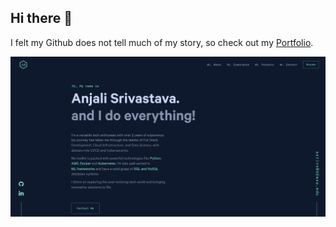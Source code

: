 ## Hi there 👋

I felt my Github does not tell much of my story, so check out my [Portfolio](https://anjalisrivastava29.github.io/).

![Portfolio](demo.png)

<!--
**AnjaliSrivastava29/AnjaliSrivastava29** is a ✨ _special_ ✨ repository because its `README.md` (this file) appears on your GitHub profile.

Here are some ideas to get you started:

- 🔭 I’m currently working on ...
- 🌱 I’m currently learning ...
- 👯 I’m looking to collaborate on ...
- 🤔 I’m looking for help with ...
- 💬 Ask me about ...
- 📫 How to reach me: ...
- 😄 Pronouns: ...
- ⚡ Fun fact: ...
-->
